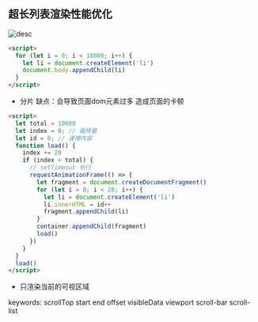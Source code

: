 ## 超长列表渲染性能优化

![desc](/queue.jpg)

```html
<script>
  for (let i = 0; i < 10000; i++) {
    let li = document.createElement('li')
    document.body.appendChild(li)
  }
</script>
```

- 分片
缺点：会导致页面dom元素过多 造成页面的卡顿
```html
<script>
  let total = 10000
  let index = 0; // 偏移量
  let id = 0; // 递增内容
  function load() {
    index += 20
    if (index < total) {
      // setTimeout 也行
      requestAnimationFrame(() => {
        let fragment = document.createDocumentFragment()
        for (let i = 0; i < 20; i++) {
          let li = document.createElement('li')
          li.innerHTML = id++
          fragment.appendChild(li)
        }
        container.appendChild(fragment)
        load()
      })
    }
  }
  load()
</script>
```

- 只渲染当前的可视区域

keywords: scrollTop start end offset visibleData viewport scroll-bar scroll-list

